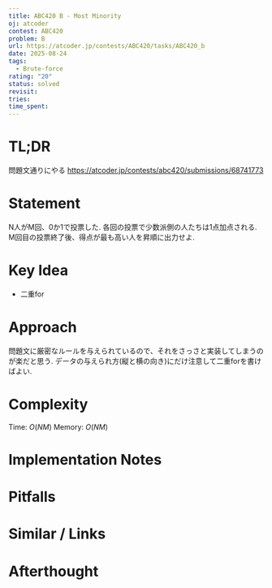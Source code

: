 ```yaml
---
title: ABC420 B - Most Minority
oj: atcoder
contest: ABC420
problem: B
url: https://atcoder.jp/contests/ABC420/tasks/ABC420_b
date: 2025-08-24
tags:
  - Brute-force
rating: "20"
status: solved
revisit:
tries:
time_spent:
---
```


# TL;DR
問題文通りにやる
https://atcoder.jp/contests/abc420/submissions/68741773

# Statement
N人がM回、0か1で投票した. 各回の投票で少数派側の人たちは1点加点される.
M回目の投票終了後、得点が最も高い人を昇順に出力せよ.

# Key Idea
- 二重for

# Approach
問題文に厳密なルールを与えられているので、それをさっさと実装してしまうのが楽だと思う.
データの与えられ方(縦と横の向き)にだけ注意して二重forを書けばよい.

# Complexity
Time: $O(NM)$
Memory: $O(NM)$

# Implementation Notes

# Pitfalls

# Similar / Links

# Afterthought
